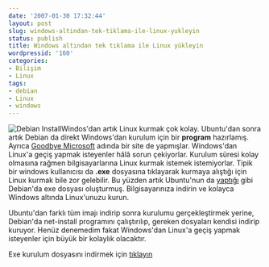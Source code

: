 ```yaml
---
date: '2007-01-30 17:32:44'
layout: post
slug: windows-altindan-tek-tiklama-ile-linux-yukleyin
status: publish
title: Windows altından tek tıklama ile Linux yükleyin
wordpressid: '160'
categories:
- Bilişim
- Linux
tags:
- debian
- Linux
- windows
---
```


![Debian Install](http://arsln.org/image/debianexe.jpg)Windos'dan artık Linux kurmak çok kolay. Ubuntu'dan sonra artık Debian da direkt Windows'dan kurulum için bir **program** hazırlamış. Ayrıca [Goodbye Microsoft](http://goodbye-microsoft.com/) adında bir site de yapmışlar. Windows'dan Linux'a geçiş yapmak isteyenler hâlâ sorun çekiyorlar. Kurulum süresi kolay olmasına rağmen bilgisayarlarına Linux kurmak istemek istemiyorlar. Tipik bir windows kullanıcısı da **.exe** dosyasına tıklayarak kurmaya alıştığı için Linux kurmak bile zor gelebilir. Bu yüzden artık Ubuntu'nun da [yaptığı](https://wiki.ubuntu.com/install.exe/Prototype) gibi Debian'da exe dosyası oluşturmuş. Bilgisayarınıza indirin ve kolayca Windows altında Linux'unuzu kurun.

Ubuntu'dan farklı tüm imajı indirip sonra kurulumu gerçekleştirmek yerine, Debian'da net-install programını çalıştırılıp, gereken dosyaları kendisi indirip kuruyor. Henüz denemedim fakat Windows'dan Linux'a geçiş yapmak isteyenler için büyük bir kolaylık olacaktır.

Exe kurulum dosyasını indirmek için [tıklayın](http://people.debian.org/~rmh/goodbye-microsoft/pub/debian.exe)
